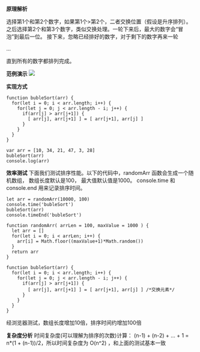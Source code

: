 **原理解析**

选择第1个和第2个数字，如果第1个>第2个，二者交换位置（假设是升序排列）。之后选择第2个和第3个数字，类似交换处理。一轮下来后，最大的数字会“冒泡”到最后一位。
接下来，忽略已经排好的数字，对于剩下的数字再来一轮

...

直到所有的数字都排列完成。

**范例演示**
![](https://markdown-ft.oss-cn-shenzhen.aliyuncs.com/image-for-typora/20221022164237.png)


**实现方式**

```JS
function bubleSort(arr) {
  for(let i = 0; i < arr.length; i++) {
    for(let j = 0; j < arr.length - i; j++) {
      if(arr[j] > arr[j+1]) {
        [ arr[j], arr[j+1] ] = [ arr[j+1], arr[j] ]
      }
    }
  }
}

var arr = [10, 34, 21, 47, 3, 28]
bubleSort(arr)
console.log(arr)
```

**效率测试**
下面我们测试排序性能。以下的代码中，randomArr 函数会生成一个随机数组， 数组长度默认是100， 最大值默认值是1000。 console.time 和console.end 用来记录排序时间。
```JS
let arr = randomArr(10000, 100)
console.time('bubleSort')
bubleSort(arr)
console.timeEnd('bubleSort')

function randomArr( arrLen = 100, maxValue = 1000 ) {
  let arr = []
  for(let i = 0; i < arrLen; i++) {
    arr[i] = Math.floor((maxValue+1)*Math.random())
  }
  return arr
}

function bubleSort(arr) {
  for(let i = 0; i < arr.length; i++) {
    for(let j = 0; j < arr.length - i; j++) {
      if(arr[j] > arr[j+1]) {
        [ arr[j], arr[j+1] ] = [ arr[j+1], arr[j] ] /*交换元素*/
      }
    }
  }
}
```

经浏览器测试，数组长度增加10倍，排序时间约增加100倍

**复杂度分析**
时间复杂度(可以理解为排序的次数)计算： (n-1) + (n-2) + ... + 1 = n*(1 + (n-1))/2，所以时间复杂度为 O(n^2) ，和上面的测试基本一致